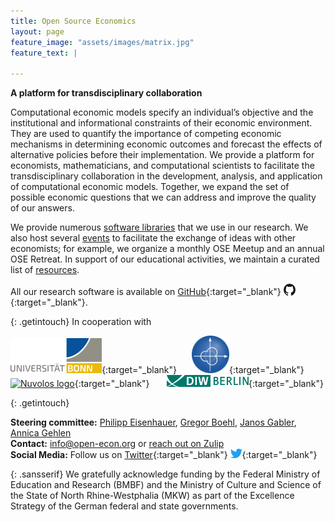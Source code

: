 ```yaml
---
title: Open Source Economics
layout: page
feature_image: "assets/images/matrix.jpg"
feature_text: |

---
```



**A platform for transdisciplinary collaboration**

Computational economic models specify an individual’s objective and the institutional and informational constraints of their economic environment. They are used to quantify
the importance of competing economic mechanisms in determining economic outcomes and forecast the effects of alternative policies before their implementation. We provide a platform for economists, mathematicians, and computational scientists to facilitate the transdisciplinary collaboration in the development, analysis, and application of computational economic models. Together, we expand the set of possible economic questions that we can address and improve the quality of our answers.

We provide numerous [software libraries](software) that we use in our research. We also host several [events](events) to facilitate the exchange of ideas with other economists; for example, we organize a monthly OSE Meetup and an annual OSE Retreat. In support of our educational activities, we maintain a curated list of [resources](resources).

All our research software is available on [GitHub](https://github.com/OpenSourceEconomics){:target="_blank"} [<img src="/assets/images/GitHub-Mark.svg" alt="GitHub mark" width="19rem" style="vertical-align: -5%;"/>](https://github.com/OpenSourceEconomics){:target="_blank"}.

{: .getintouch}
In cooperation with

<!-- {: style='text-align: center;'} -->
[<img src="/assets/images/UNI_Bonn_Logo_Standard_RZ_RGB.svg" alt="U Bonn logo" width="29%"/>](https://www.uni-bonn.de/startpage?set_language=en){:target="_blank"}&nbsp; &nbsp; &nbsp;
[<img src="/assets/images/Logo_TRA1.png" alt="TRA 1 logo" width="12%"/>](https://www.uni-bonn.de/research/research-profile/mathematics-modelling-and-simulation-of-complex-systems-1){:target="_blank"}&nbsp; &nbsp; &nbsp;
[<img src="https://dlcfc4rxk1sfk.cloudfront.net/sidebar_logo_acblue.svg" alt="Nuvolos logo" width="10.5%"/>](https://nuvolos.cloud){:target="_blank"} &nbsp; &nbsp; &nbsp;
[<img src="/assets/images/Logo_DIW_Berlin.svg" alt="DIW Berlin logo" width="26%"/>](https://www.diw.de/en){:target="_blank"}

{: .getintouch}

**Steering committee:** [Philipp Eisenhauer](https://peisenha.github.io), [Gregor Boehl](https://gregorboehl.com), [Janos Gabler](https://github.com/janosg), [Annica Gehlen](https://github.com/amageh)<br />
**Contact:** [info@open-econ.org](mailto:info@open-econ.org) or [reach out on Zulip](https://ose.zulipchat.com/#)<br />
**Social Media:** Follow us on [Twitter](https://twitter.com/open_econ){:target="_blank"} [<img src="/assets/images/Twitter_bird_logo_2012.svg" alt="Twitter logo" width="19rem" style="vertical-align: -5%;"/>](https://twitter.com/open_econ){:target="_blank"}

{: .sansserif}
We gratefully acknowledge funding by the Federal Ministry of Education and Research (BMBF) and the Ministry of Culture and Science of the State of North Rhine-Westphalia (MKW) as part of the Excellence Strategy of the German federal and state governments.
